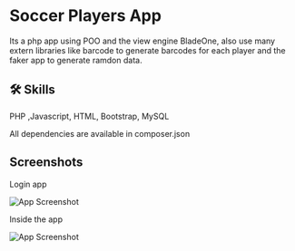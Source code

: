 # Soccer Players App 

Its a php app using POO and the view engine BladeOne, also use many extern libraries like barcode to 
generate barcodes for each player and the faker app to generate ramdon data.

## 🛠 Skills
PHP ,Javascript, HTML, Bootstrap, MySQL

All dependencies are available in composer.json

## Screenshots

Login app

![App Screenshot](https://i.postimg.cc/Kcr5vPnM/Screenshot-2.png)

Inside the app

![App Screenshot](https://i.postimg.cc/nzKqrxQJ/Screenshot-3.png)
